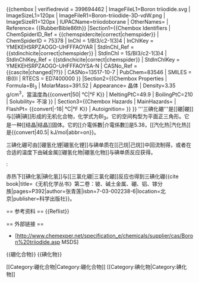 {{chembox
| verifiedrevid = 399694462
| ImageFileL1=Boron triiodide.svg
| ImageSizeL1=120px
| ImageFileR1=Boron-triiodide-3D-vdW.png
| ImageSizeR1=120px
| IUPACName=triiodoborane
| OtherNames=
| Reference= <ref>{{RubberBible86th}}</ref>
|Section1={{Chembox Identifiers
| ChemSpiderID_Ref = {{chemspidercite|correct|chemspider}}
| ChemSpiderID = 75378
| InChI = 1/BI3/c2-1(3)4
| InChIKey = YMEKEHSRPZAOGO-UHFFFAOYAR
| StdInChI_Ref = {{stdinchicite|correct|chemspider}}
| StdInChI = 1S/BI3/c2-1(3)4
| StdInChIKey_Ref = {{stdinchicite|correct|chemspider}}
| StdInChIKey = YMEKEHSRPZAOGO-UHFFFAOYSA-N
| CASNo_Ref = {{cascite|changed|??}}
| CASNo=13517-10-7
| PubChem=83546
| SMILES = IB(I)I
| RTECS = ED7400000
}}
|Section2={{Chembox Properties
| Formula=BI<sub>3</sub>
| MolarMass=391.52
| Appearance= 晶体
| Density=3.35 g/cm<sup>3</sup>，當溫度為{{convert|50| °C|°F K}}
| MeltingPtC=49.9
| BoilingPtC=210
| Solubility= 不溶
  }}
| Section3={{Chembox Hazards
| MainHazards=
| FlashPt= {{convert|-18| °C|°F K}}
| Autoignition=
  }}
}}
'''三碘化硼'''是[[硼|硼]]与[[碘|碘]]形成的无机化合物，化学式为BI<sub>3</sub>。它的空间构型为平面正三角形。它是一种[[结晶|结晶]]固体。它的[[介電係數|介電係數]]是5.38，[[汽化热|汽化热]]是{{convert|40.5| kJ/mol|abbr=on}}。

三碘化硼可由[[硼氢化锂|硼氢化锂]]与碘单质在[[己烷|己烷]]中回流制得，或者在合适的温度下由碱金属[[硼氢化物|硼氢化物]]与碘单质反应获得。

:<math>\rm \ MBH_4 + 3I_2 \rightarrow BI_3 + MI + 2HI + H_2 (M=Li,Na)</math>

赤热下[[碘化氢|碘化氢]]与[[三氯化硼|三氯化硼]]反应也得到三碘化硼<ref>{{cite book|title=《无机化学丛书》第二卷：铍、碱土金属、硼、铝、镓分族|pages=P392|author=张青莲|isbn=7-03-002238-6|location=北京|publisher=科学出版社}}</ref>。

== 参考资料 ==
{{Reflist}}

== 外部链接 ==

* [http://www.chemexper.net/specification_e/chemicals/supplier/cas/Boron%20triiodide.asp MSDS]

{{硼化合物}}
{{碘化物}}

[[Category:硼化合物|Category:硼化合物]]
[[Category:碘化物|Category:碘化物]]